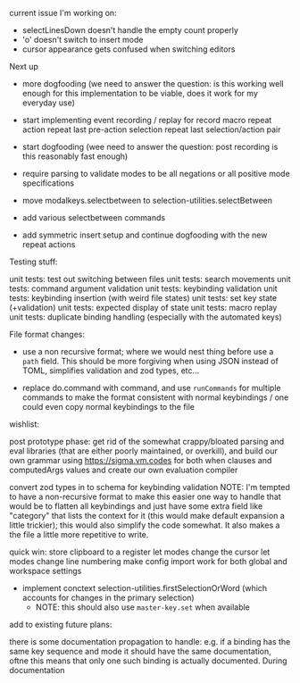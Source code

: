 current issue I'm working on:

- selectLinesDown doesn't handle the empty count properly
- 'o' doesn't switch to insert mode
- cursor appearance gets confused when switching editors

Next up
- more dogfooding (we need to answer the question: is this working well enough for this implementation to be viable, does it work for my everyday use)

- start implementing event recording / replay for
    record macro
    repeat action
    repeat last pre-action selection
    repeat last selection/action pair

- start dogfooding (wee need to answer the question: post recording is this reasonably
  fast enough)

- require parsing to validate modes to be all negations or all positive mode specifications
- move modalkeys.selectbetween to selection-utilities.selectBetween
- add various selectbetween commands
- add symmetric insert setup and continue dogfooding with the new repeat actions

Testing stuff:

unit tests: test out switching between files
unit tests: search movements
unit tests: command argument validation
unit tests: keybinding validation
unit tests: keybinding insertion (with weird file states)
unit tests: set key state (+validation)
unit tests: expected display of state
unit tests: macro replay
unit tests: duplicate binding handling (especially with the automated keys)

File format changes:

- use a non recursive format; where we would nest thing before
  use a `path` field. This should be more forgiving when using JSON
  instead of TOML, simplifies validation and zod types, etc...

- replace do.command with command, and use `runCommands` for multiple commands
  to make the format consistent with normal keybindings / one could
  even copy normal keybindings to the file

wishlist:

post prototype phase: get rid of the somewhat crappy/bloated parsing and eval libraries
(that are either poorly maintained, or overkill), and build our own grammar using
https://sigma.vm.codes for both when clauses and computedArgs values and create our own
evaluation compiler

convert zod types in to schema for keybinding validation NOTE: I'm tempted to have a
non-recursive format to make this easier one way to handle that would be to flatten all
keybindings and just have some extra field like "category" that lists the context for it
(this would make default expansion a little trickier); this would also simplify the code
somewhat. It also makes a the file a little more repetitive to write.

quick win: store clipboard to a register
let modes change the cursor
let modes change line numbering
make config import work for both global and workspace settings

- implement conctext selection-utilities.firstSelectionOrWord (which accounts
  for changes in the primary selection)
  - NOTE: this should also use `master-key.set` when available

add to existing future plans:

there is some documentation propagation to handle: e.g. if a binding has the same key
sequence and mode it should have the same documentation, oftne this means that only one such
binding is actually documented. During documentation 
